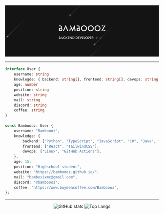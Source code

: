 ![banner](https://github.com/Bamboooz/Bamboooz/blob/main/readmebanner.png?raw=true)

----------

```ts
interface User {
    username: string
    knowlegde: { backend: string[], frontend: string[], devops: string[] }
    age: number
    position: string
    website: string
    mail: string
    discord: string
    coffee: string
}

const Bamboooz: User {
    username: "Bamboooz",
    knowledge: {
        backend: ["Python", "TypeScript", "JavaScript", "C#", "Java", "C"],
        frontend: ["React", "TailwindCSS"],
        devops: ["Linux", "GitHub Actions"],
    },
    age: 15,
    position: "Highschool student",
    website: "https://bamboooz.github.io/",
    mail: "bambusixmc@gmail.com",
    discord: "@bamboooz",
    coffee: "https://www.buymeacoffee.com/Bamboooz",
};
```

------------------

<div align="center">
    
![GitHub stats](https://github-readme-stats.vercel.app/api?username=Bamboooz&theme=radical)
![Top Langs](https://github-readme-stats.vercel.app/api/top-langs/?username=Bamboooz&layout=compact&theme=radical)
</div>
